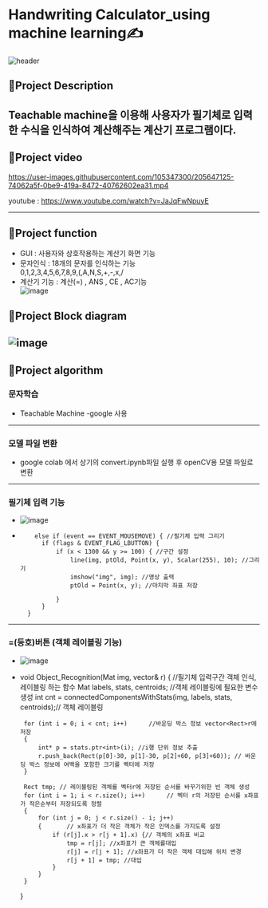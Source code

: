 # Handwriting Calculator_using machine learning✍️


![header](https://capsule-render.vercel.app/api?type=waving&color=ADD8E6&height=300&section=header&text=Handwriting%20calculator&desc=using%20machine%20learning&fontSize=50&demo=wave&fontColor=696969)

## :pushpin:Project Description

Teachable machine을 이용해 사용자가 필기체로 입력한 수식을 인식하여 계산해주는 계산기 프로그램이다.
--------------------------------------------------------
## :pushpin:Project video

https://user-images.githubusercontent.com/105347300/205647125-74062a5f-0be9-419a-8472-40762602ea31.mp4

youtube : https://www.youtube.com/watch?v=JaJqFwNpuyE﻿

---------------------------------------------------------
## :pushpin:Project function

- GUI : 사용자와 상호작용하는 계산기 화면 기능  
- 문자인식 : 18개의 문자를 인식하는 기능  
 0,1,2,3,4,5,6,7,8,9,(,A,N,S,+,-,x,/  
- 계산기 기능 : 계산(=) , ANS , CE , AC기능  
![image](https://user-images.githubusercontent.com/105347300/205648138-54bd5977-ac56-44d4-9db3-47a5f13a4ada.png)

## :pushpin:Project Block diagram

![image](https://user-images.githubusercontent.com/105347300/205648749-8a029d2f-93d6-4fdd-b4c7-5b9a26d010ba.png)
----------------------------------------------------------

## :pushpin:Project algorithm
### 문자학습 
- Teachable Machine -google 사용
---------------------------
### 모델 파일 변환
- google colab 에서 상기의 convert.ipynb파일 실행 후 openCV용 모델 파일로 변환 
----------------------------
### 필기체 입력 기능 
- ![image](https://user-images.githubusercontent.com/105347300/205650161-ad97a274-67c8-42c1-aea4-bce1ae2670c5.png)
-         else if (event == EVENT_MOUSEMOVE) { //필기체 입력 그리기
            if (flags & EVENT_FLAG_LBUTTON) {
                if (x < 1300 && y >= 100) { //구간 설정
                    line(img, ptOld, Point(x, y), Scalar(255), 10); //그리기
                    imshow("img", img); //영상 출력
                    ptOld = Point(x, y); //마지막 좌표 저장

                }
            }
        }
---------------------------
### =(등호)버튼 (객체 레이블링 기능)
- ![image](https://user-images.githubusercontent.com/105347300/205651154-f45aefa9-1030-4f10-b05e-34bd2a964165.png)
-  void Object_Recognition(Mat img, vector<Rect>& r) {   //필기체 입력구간 객체 인식, 레이블링 하는 함수
        Mat labels, stats, centroids; //객체 레이블링에 필요한 변수 생성
        int cnt = connectedComponentsWithStats(img, labels, stats, centroids);// 객체 레이블링

        for (int i = 0; i < cnt; i++)      //바운딩 박스 정보 vector<Rect>r에 저장
        {
            int* p = stats.ptr<int>(i); //i행 단위 정보 추출
            r.push_back(Rect(p[0]-30, p[1]-30, p[2]+60, p[3]+60)); // 바운딩 박스 정보에 여백을 포함한 크기를 벡터에 저장
        }

        Rect tmp; // 레이블링된 객체를 벡터r에 저장된 순서를 바꾸기위한 빈 객체 생성
        for (int i = 1; i < r.size(); i++)      // 벡터 r의 저장된 순서를 x좌표가 작은순부터 저장되도록 정렬
        {
            for (int j = 0; j < r.size() - i; j++) 
            {       // x좌표가 더 작은 객체가 작은 인덱스를 가지도록 설정
                if (r[j].x > r[j + 1].x) {// 객체의 x좌표 비교
                    tmp = r[j]; //x좌표가 큰 객체를대입
                    r[j] = r[j + 1]; //x좌표가 더 작은 객체 대입해 위치 변경
                    r[j + 1] = tmp; //대입
                }
            }
        }

    }
 
